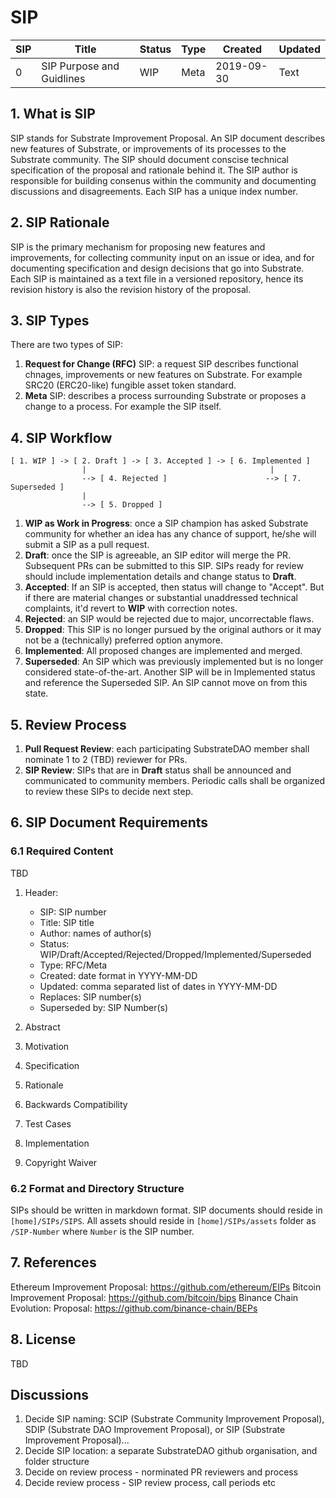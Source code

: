 # SIP

| SIP | Title                     | Status | Type | Created    | Updated |
| ----| ------------------------- | -------| -----| ---------- | -------- |
| 0   | SIP Purpose and Guidlines | WIP | Meta | 2019-09-30 | Text     |

## 1. What is SIP
SIP stands for Substrate Improvement Proposal. An SIP document describes new features of Substrate, or improvements of its processes to the Substrate community. The SIP should document conscise technical specification of the proposal and rationale behind it. The SIP author is responsible for building consenus within the community and documenting discussions and disagreements. Each SIP has a unique index number.

## 2. SIP Rationale
SIP is the primary mechanism for proposing new features and improvements, for collecting community input on an issue or idea, and for documenting specification and design decisions that go into Substrate. Each SIP is maintained as a text file in a versioned repository, hence its revision history is also the revision history of the proposal.

## 3. SIP Types
There are two types of SIP:
1. **Request for Change (RFC)** SIP: a request SIP describes functional chnages, improvements or new features on Substrate. For example SRC20 (ERC20-like) fungible asset token standard.
2. **Meta** SIP: describes a process surrounding Substrate or proposes a change to a process. For example the SIP itself.

## 4. SIP Workflow
```
[ 1. WIP ] -> [ 2. Draft ] -> [ 3. Accepted ] -> [ 6. Implemented ] 
                |                                         |
                --> [ 4. Rejected ]                      --> [ 7. Superseded ]
                |
                --> [ 5. Dropped ]
```

1. **WIP as Work in Progress**: once a SIP champion has asked Substrate community for whether an idea has any chance of support, he/she will submit a SIP as a pull request.
2. **Draft**: once the SIP is agreeable, an SIP editor will merge the PR. Subsequent PRs can be submitted to this SIP. SIPs ready for review should include implementation details and change status to **Draft**. 
3. **Accepted**: If an SIP is accepted, then status will change to "Accept". But if there are material changes or substantial unaddressed technical complaints, it'd revert to **WIP** with correction notes.
4. **Rejected**: an SIP would be rejected due to major, uncorrectable flaws.
5. **Dropped**: This SIP is no longer pursued by the original authors or it may not be a (technically) preferred option anymore.
6. **Implemented**: All proposed changes are implemented and merged.
7. **Superseded**: An SIP which was previously implemented but is no longer considered state-of-the-art. Another SIP will be in Implemented status and reference the Superseded SIP. An SIP cannot move on from this state.

## 5. Review Process
1. **Pull Request Review**: each participating SubstrateDAO member shall nominate 1 to 2 (TBD) reviewer for PRs. 
2. **SIP Review**: SIPs that are in **Draft** status shall be announced and communicated to community members. Periodic calls shall be organized to review these SIPs to decide next step. 

## 6. SIP Document Requirements

### 6.1 Required Content

TBD
1. Header: 

    * SIP: SIP number
    * Title: SIP title
    * Author: names of author(s)
    * Status: WIP/Draft/Accepted/Rejected/Dropped/Implemented/Superseded
    * Type: RFC/Meta
    * Created: date format in YYYY-MM-DD
    * Updated: comma separated list of dates in YYYY-MM-DD
    * Replaces: SIP number(s)
    * Superseded by: SIP Number(s)

3. Abstract
4. Motivation
5. Specification
6. Rationale
7. Backwards Compatibility
8. Test Cases
9. Implementation
10. Copyright Waiver

### 6.2 Format and Directory Structure
SIPs should be written in markdown format. SIP documents should reside in `[home]/SIPs/SIPS`. All assets should reside in `[home]/SIPs/assets` folder as `/SIP-Number` where `Number` is the SIP number.

## 7. References
Ethereum Improvement Proposal: https://github.com/ethereum/EIPs
Bitcoin Improvement Proposal: https://github.com/bitcoin/bips
Binance Chain Evolution: Proposal: https://github.com/binance-chain/BEPs

## 8. License
TBD

## Discussions
1. Decide SIP naming: SCIP (Substrate Community Improvement Proposal), SDIP (Substrate DAO Improvement Proposal), or SIP (Substrate Improvement Proposal)...
2. Decide SIP location: a separate SubstrateDAO github organisation, and folder structure
3. Decide on review process - norminated PR reviewers and process
4. Decide review process - SIP review process, call periods etc
